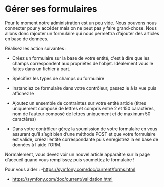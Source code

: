 # Gérer ses formulaires

Pour le moment notre administration est un peu vide. Nous pouvons nous connecter pour y accéder mais on ne peut pas y faire grand-chose. Nous allons donc rajouter un formulaire qui nous permettra d’ajouter des articles en base de données.

Réalisez les action suivantes :

- Créez un formulaire sur la base de votre entité, c'est à dire que les champs correspondent aux propriétés de l'objet. Idéalement vous le faites dans un fichier à part.

- Spécifiez les types de champs du formulaire

- Instanciez ce formulaire dans votre contrôleur, passez le à la vue puis affichez le

- Ajoutez un ensemble de contraintes sur votre entité article (titres uniquement composé de lettres et compris entre 2 et 150 caractères, nom de l’auteur composé de lettres uniquement et de maximum 50 caractères)

- Dans votre contrôleur gérez la soumission de votre formulaire en vous assurant qu’il s’agit bien d’une méthode POST et que votre formulaire est valide, créez l’entité correspondante puis enregistrez la en base de données à l'aide l'ORM.

Normalement, vous devez voir un nouvel article apparaître sur la page d’accueil quand vous remplissez puis soumettez le formulaire !

Pour vous aider :
-https://symfony.com/doc/current/forms.html
- https://symfony.com/doc/current/validation.html

